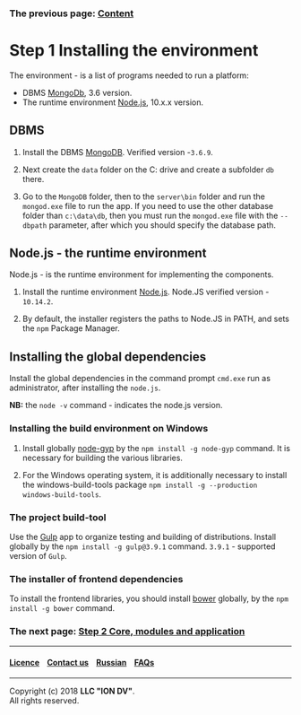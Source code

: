 ### The previous page: [Content](docs/en/index.md)

# Step 1 Installing the environment

The environment - is a list of programs needed to run a platform:

* DBMS [MongoDb](https://www.mongodb.org/), 3.6 version.
* The runtime environment [Node.js](<https://nodejs.org/en/>), 10.x.x version.

## DBMS

1. Install the DBMS [MongoDB](https://www.mongodb.org/). Verified version -`3.6.9`. 

2. Next create the `data` folder on the C: drive and create a subfolder `db` there.

3. Go to the `MongoDB` folder, then to the `server\bin` folder and run the `mongod.exe` file to run the app. If you need to use the other database folder than `c:\data\db`, then you must run the `mongod.exe` file
with the `--dbpath` parameter, after which you should specify the database path.

## Node.js - the runtime environment

Node.js - is the runtime environment for implementing the components. 

1. Install the runtime environment [Node.js](https://nodejs.org/). Node.JS verified version - `10.14.2`.

2. By default, the installer registers the paths to Node.JS in PATH, and sets the `npm` Package Manager.

## Installing the global dependencies

Install the global dependencies in the command prompt `cmd.exe` run as administrator, after installing the `node.js`.

**NB:** the `node -v` command - indicates the node.js version.

### Installing the build environment on Windows

1. Install globally [node-gyp](<https://github.com/nodejs/node-gyp>) by the `npm install -g node-gyp` command. It is necessary for building the various libraries.

2. For the Windows operating system, it is additionally necessary to install the windows-build-tools package `npm install -g --production windows-build-tools`.

### The project build-tool

Use the [Gulp](http://gulpjs.com/) app to organize testing and building of distributions. Install globally by the `npm install -g gulp@3.9.1` command. `3.9.1` -  supported version of `Gulp`. 

### The installer of frontend dependencies

To install the frontend libraries, you should install [bower](https://bower.io) globally, by the `npm install -g bower` command. 


### The next page: [Step 2 Core, modules and application](docs/en/1_system_deployment/step2_project_with_modules.md)  

--------------------------------------------------------------------------  


 #### [Licence](/LICENCE.md) &ensp;  [Contact us](https://iondv.ru/index.html) &ensp;  [Russian](/docs/ru/1_system_deployment/step1_installing_environment.md)    &ensp; [FAQs](/faqs.md)          



--------------------------------------------------------------------------  

Copyright (c) 2018 **LLC "ION DV"**.  
All rights reserved.  

 
